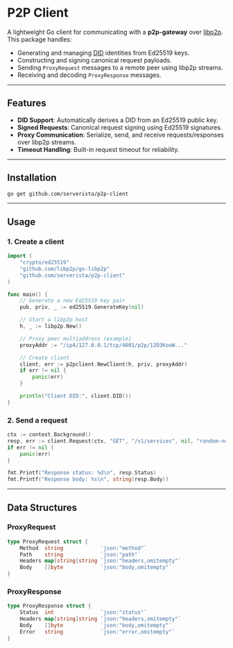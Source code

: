 # P2P Client

A lightweight Go client for communicating with a **p2p-gateway** over [libp2p](https://libp2p.io/). This package handles:

- Generating and managing [DID](https://www.w3.org/TR/did-core/) identities from Ed25519 keys.
- Constructing and signing canonical request payloads.
- Sending `ProxyRequest` messages to a remote peer using libp2p streams.
- Receiving and decoding `ProxyResponse` messages.

---

## Features

- **DID Support**: Automatically derives a DID from an Ed25519 public key.
- **Signed Requests**: Canonical request signing using Ed25519 signatures.
- **Proxy Communication**: Serialize, send, and receive requests/responses over libp2p streams.
- **Timeout Handling**: Built-in request timeout for reliability.

---

## Installation

```bash
go get github.com/serverista/p2p-client
```

---

## Usage

### 1. Create a client

```go
import (
    "crypto/ed25519"
    "github.com/libp2p/go-libp2p"
    "github.com/serverista/p2p-client"
)

func main() {
    // Generate a new Ed25519 key pair
    pub, priv, _ := ed25519.GenerateKey(nil)

    // Start a libp2p host
    h, _ := libp2p.New()

    // Proxy peer multiaddress (example)
    proxyAddr := "/ip4/127.0.0.1/tcp/4001/p2p/12D3KooW..."

    // Create client
    client, err := p2pclient.NewClient(h, priv, proxyAddr)
    if err != nil {
        panic(err)
    }

    println("Client DID:", client.DID())
}
```

### 2. Send a request

```go
ctx := context.Background()
resp, err := client.Request(ctx, "GET", "/v1/services", nil, "random-nonce", time.Now().Unix())
if err != nil {
    panic(err)
}

fmt.Printf("Response status: %d\n", resp.Status)
fmt.Printf("Response body: %s\n", string(resp.Body))
```

---

## Data Structures

### ProxyRequest
```go
type ProxyRequest struct {
    Method  string            `json:"method"`
    Path    string            `json:"path"`
    Headers map[string]string `json:"headers,omitempty"`
    Body    []byte            `json:"body,omitempty"`
}
```

### ProxyResponse

```go
type ProxyResponse struct {
    Status  int               `json:"status"`
    Headers map[string]string `json:"headers,omitempty"`
    Body    []byte            `json:"body,omitempty"`
    Error   string            `json:"error,omitempty"`
}
```